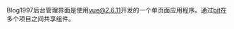 Blog1997后台管理界面是使用[vue@2.6.11](https://cn.vuejs.org/v2/guide/)开发的一个单页面应用程序。通过[bit](https://bit.dev/)在多个项目之间共享组件。